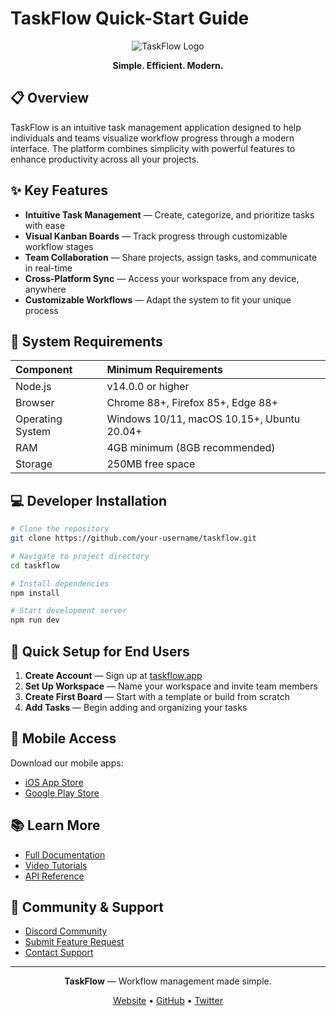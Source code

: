 # TaskFlow Quick-Start Guide

<div align="center">
  
<p align="center">
  <img src="https://github.com/user-attachments/assets/c5059fbc-e5a6-40b7-bd9b-11ab4ffa604b" alt="TaskFlow Logo">
</p>


**Simple. Efficient. Modern.**

</div>

## 📋 Overview

TaskFlow is an intuitive task management application designed to help individuals and teams visualize workflow progress through a modern interface. The platform combines simplicity with powerful features to enhance productivity across all your projects.

## ✨ Key Features

- **Intuitive Task Management** — Create, categorize, and prioritize tasks with ease
- **Visual Kanban Boards** — Track progress through customizable workflow stages
- **Team Collaboration** — Share projects, assign tasks, and communicate in real-time
- **Cross-Platform Sync** — Access your workspace from any device, anywhere
- **Customizable Workflows** — Adapt the system to fit your unique process

## 🔧 System Requirements

| Component | Minimum Requirements |
|:----------|:---------------------|
| Node.js   | v14.0.0 or higher    |
| Browser   | Chrome 88+, Firefox 85+, Edge 88+ |
| Operating System | Windows 10/11, macOS 10.15+, Ubuntu 20.04+ |
| RAM       | 4GB minimum (8GB recommended) |
| Storage   | 250MB free space     |

## 💻 Developer Installation

```bash
# Clone the repository
git clone https://github.com/your-username/taskflow.git

# Navigate to project directory
cd taskflow

# Install dependencies
npm install

# Start development server
npm run dev
```

## 🚀 Quick Setup for End Users

1. **Create Account** — Sign up at [taskflow.app](https://taskflow.app)
2. **Set Up Workspace** — Name your workspace and invite team members
3. **Create First Board** — Start with a template or build from scratch
4. **Add Tasks** — Begin adding and organizing your tasks

## 📱 Mobile Access

Download our mobile apps:
- [iOS App Store](https://apps.apple.com/app/taskflow)
- [Google Play Store](https://play.google.com/store/apps/details?id=com.taskflow)

## 📚 Learn More

- [Full Documentation](https://docs.taskflow.app)
- [Video Tutorials](https://learn.taskflow.app/videos)
- [API Reference](https://api.taskflow.app)

## 💬 Community & Support

- [Discord Community](https://discord.gg/taskflow)
- [Submit Feature Request](https://feedback.taskflow.app)
- [Contact Support](mailto:support@taskflow.app)

---

<div align="center">
  
**TaskFlow** — Workflow management made simple.

[Website](https://taskflow.app) • [GitHub](https://github.com/taskflow) • [Twitter](https://twitter.com/taskflow)

</div>
